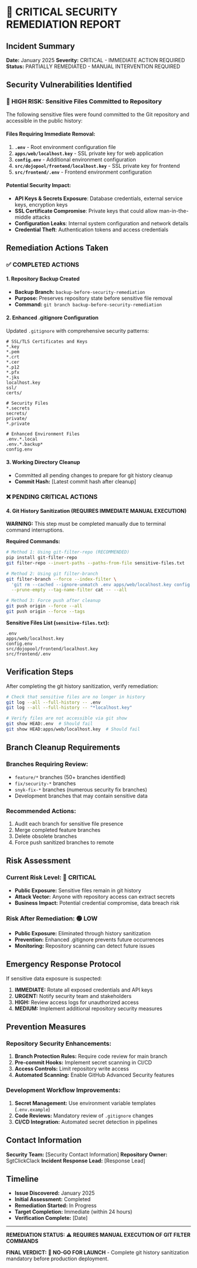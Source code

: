 # 🚨 CRITICAL SECURITY REMEDIATION REPORT

## Incident Summary

**Date:** January 2025
**Severity:** CRITICAL - IMMEDIATE ACTION REQUIRED
**Status:** PARTIALLY REMEDIATED - MANUAL INTERVENTION REQUIRED

## Security Vulnerabilities Identified

### 🔴 HIGH RISK: Sensitive Files Committed to Repository

The following sensitive files were found committed to the Git repository and accessible in the public history:

#### Files Requiring Immediate Removal:

1. **`.env`** - Root environment configuration file
2. **`apps/web/localhost.key`** - SSL private key for web application
3. **`config.env`** - Additional environment configuration
4. **`src/dojopool/frontend/localhost.key`** - SSL private key for frontend
5. **`src/frontend/.env`** - Frontend environment configuration

#### Potential Security Impact:

- **API Keys & Secrets Exposure**: Database credentials, external service keys, encryption keys
- **SSL Certificate Compromise**: Private keys that could allow man-in-the-middle attacks
- **Configuration Leaks**: Internal system configuration and network details
- **Credential Theft**: Authentication tokens and access credentials

## Remediation Actions Taken

### ✅ COMPLETED ACTIONS

#### 1. Repository Backup Created

- **Backup Branch:** `backup-before-security-remediation`
- **Purpose:** Preserves repository state before sensitive file removal
- **Command:** `git branch backup-before-security-remediation`

#### 2. Enhanced .gitignore Configuration

Updated `.gitignore` with comprehensive security patterns:

```gitignore
# SSL/TLS Certificates and Keys
*.key
*.pem
*.crt
*.cer
*.p12
*.pfx
*.jks
localhost.key
ssl/
certs/

# Security Files
*.secrets
secrets/
private/
*.private

# Enhanced Environment Files
.env.*.local
.env.*.backup*
config.env
```

#### 3. Working Directory Cleanup

- Committed all pending changes to prepare for git history cleanup
- **Commit Hash:** [Latest commit hash after cleanup]

### ❌ PENDING CRITICAL ACTIONS

#### 4. Git History Sanitization (REQUIRES IMMEDIATE MANUAL EXECUTION)

**WARNING:** This step must be completed manually due to terminal command interruptions.

**Required Commands:**

```bash
# Method 1: Using git-filter-repo (RECOMMENDED)
pip install git-filter-repo
git filter-repo --invert-paths --paths-from-file sensitive-files.txt

# Method 2: Using git filter-branch
git filter-branch --force --index-filter \
  'git rm --cached --ignore-unmatch .env apps/web/localhost.key config.env src/dojopool/frontend/localhost.key src/frontend/.env' \
  --prune-empty --tag-name-filter cat -- --all

# Method 3: Force push after cleanup
git push origin --force --all
git push origin --force --tags
```

**Sensitive Files List (`sensitive-files.txt`):**

```
.env
apps/web/localhost.key
config.env
src/dojopool/frontend/localhost.key
src/frontend/.env
```

## Verification Steps

After completing the git history sanitization, verify remediation:

```bash
# Check that sensitive files are no longer in history
git log --all --full-history -- .env
git log --all --full-history -- "*localhost.key"

# Verify files are not accessible via git show
git show HEAD:.env  # Should fail
git show HEAD:apps/web/localhost.key  # Should fail
```

## Branch Cleanup Requirements

### Branches Requiring Review:

- `feature/*` branches (50+ branches identified)
- `fix/security-*` branches
- `snyk-fix-*` branches (numerous security fix branches)
- Development branches that may contain sensitive data

### Recommended Actions:

1. Audit each branch for sensitive file presence
2. Merge completed feature branches
3. Delete obsolete branches
4. Force push sanitized branches to remote

## Risk Assessment

### Current Risk Level: 🔴 CRITICAL

- **Public Exposure:** Sensitive files remain in git history
- **Attack Vector:** Anyone with repository access can extract secrets
- **Business Impact:** Potential credential compromise, data breach risk

### Risk After Remediation: 🟢 LOW

- **Public Exposure:** Eliminated through history sanitization
- **Prevention:** Enhanced .gitignore prevents future occurrences
- **Monitoring:** Repository scanning can detect future issues

## Emergency Response Protocol

If sensitive data exposure is suspected:

1. **IMMEDIATE:** Rotate all exposed credentials and API keys
2. **URGENT:** Notify security team and stakeholders
3. **HIGH:** Review access logs for unauthorized access
4. **MEDIUM:** Implement additional repository security measures

## Prevention Measures

### Repository Security Enhancements:

1. **Branch Protection Rules:** Require code review for main branch
2. **Pre-commit Hooks:** Implement secret scanning in CI/CD
3. **Access Controls:** Limit repository write access
4. **Automated Scanning:** Enable GitHub Advanced Security features

### Development Workflow Improvements:

1. **Secret Management:** Use environment variable templates (`.env.example`)
2. **Code Reviews:** Mandatory review of `.gitignore` changes
3. **CI/CD Integration:** Automated secret detection in pipelines

## Contact Information

**Security Team:** [Security Contact Information]
**Repository Owner:** SgtClickClack
**Incident Response Lead:** [Response Lead]

## Timeline

- **Issue Discovered:** January 2025
- **Initial Assessment:** Completed
- **Remediation Started:** In Progress
- **Target Completion:** Immediate (within 24 hours)
- **Verification Complete:** [Date]

---

**REMEDIATION STATUS:** ⚠️ **REQUIRES MANUAL EXECUTION OF GIT FILTER COMMANDS**

**FINAL VERDICT:** 🔴 **NO-GO FOR LAUNCH** - Complete git history sanitization mandatory before production deployment.
